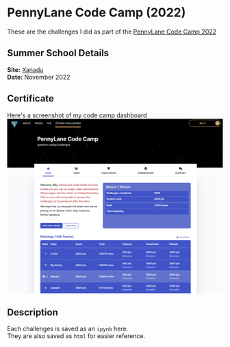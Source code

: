 # PennyLane Code Camp (2022)  
These are the challenges I did as part of the [PennyLane Code Camp 2022](https://codecamp.xanadu.ai/)  
  
## Summer School Details  
__Site:__ [Xanadu](https://codecamp.xanadu.ai/)  
__Date:__ November 2022  
  
## Certificate  
Here's a screenshot of my code camp dashboard  
[![PennyLane Code Camp Dashboard](PLCC_dashboard.png)](https://codecamp.xanadu.ai/dashboard/home)  
  
## Description  
Each challenges is saved as an `ipynb` here.  
They are also saved as `html` for easier reference.  